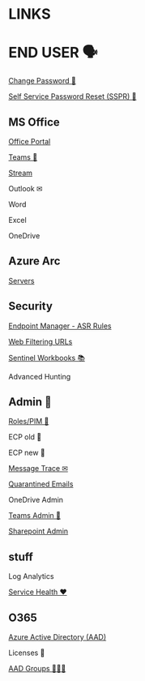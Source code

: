 # LINKS

# END USER 🗣

[Change Password 🔑](https://account.activedirectory.windowsazure.com/ChangePassword.aspx)

[Self Service Password Reset (SSPR) 🔑](https://passwordreset.microsoftonline.com)

## MS Office

[Office Portal](https://www.office.com/?auth=2)

[Teams 💬](https://teams.microsoft.com/_#/conversations/)

[Stream](https://www.office.com/launch/stream?auth=2)

Outlook ✉

Word

Excel

OneDrive

## Azure Arc

[Servers](https://portal.azure.com/#view/Microsoft_Azure_HybridCompute/AzureArcCenterBlade/~/servers)


## Security

[Endpoint Manager - ASR Rules](https://endpoint.microsoft.com/#blade/Microsoft_Intune_Workflows/SecurityManagementMenu/asr)

[Web Filtering URLs](https://security.microsoft.com/webcontentfilteringcategoriesdetailspage?viewid=domains)

[Sentinel Workbooks 📚](https://portal.azure.com/#view/Microsoft_Azure_Security_Insights/MainMenuBlade/~/9/id/%2Fsubscriptions%2F30e05503-80db-46f8-887b-aa6207a9fb27%2Fresourcegroups%2Ftsec-siem-rg-auc%2Fproviders%2Fmicrosoft.securityinsightsarg%2Fsentinel%2Fauc-siem-loa)

Advanced Hunting

## Admin 🔞

[Roles/PIM 💎](https://portal.azure.com/#view/Microsoft_Azure_PIMCommon/ActivationMenuBlade/~/aadmigratedroles/provider/aadroles)

ECP old 📩

ECP new 📩

[Message Trace ✉](https://admin.exchange.microsoft.com/#/messagetrace)

[Quarantined Emails](https://security.microsoft.com/quarantine?viewid=Email&tid=fd43fd6a-a54c-42be-bf74-e2aebb3a05fa)

OneDrive Admin

[Teams Admin 💬](https://admin.teams.microsoft.com/dashboard)

[Sharepoint Admin](https://ffmaau-admin.sharepoint.com/_layouts/15/online/AdminHome.aspx#/home)

## stuff

Log Analytics 

[Service Health ❤](https://admin.microsoft.com/Adminportal/Home?source=applauncher#/servicehealth)

## O365

[Azure Active Directory (AAD)](https://aad.portal.azure.com/#blade/Microsoft_AAD_IAM/ActiveDirectoryMenuBlade)

Licenses 📑

[AAD Groups 👨‍👧‍👧](https://aad.portal.azure.com/#view/Microsoft_AAD_IAM/GroupsManagementMenuBlade/~/AllGroups)



